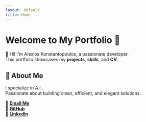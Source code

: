 ```yaml
---
layout: default
title: Home
---
```


# Welcome to My Portfolio 🎨

👋 Hi! I'm Alexios Konstantopoulos, a passionate developer.  
This portfolio showcases my **projects**, **skills**, and **CV**.

## 📌 About Me
I specialize in A.I..  
Passionate about building clean, efficient, and elegant solutions.

📩 **[Email Me](mailto:alexioskonstal@gmail.com)**  
🔗 **[GitHub](https://github.com/ALEXIOSTER)**  
🔗 **[LinkedIn](https://linkedin.com/in/your-linkedin)**

